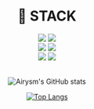 <div align="center">

  # 🧱     STACK
  <!--JAVA-->
  <img src="https://img.shields.io/badge/JAVA-3776AB?style=for-the-badge&logo=JAVA&logoColor=white"/>
  <!--SpringBoot-->
  <img src="https://img.shields.io/badge/SPRINGBOOT-6DB33F?style=flat-square&logo=SpringBoot&logoColor=white"/>
  <br/>
  <!--JPA-->
  <img src="https://img.shields.io/badge/JPA-003087?style=flat-square&logo=JPA&logoColor=white"/>
  <!--MySQL-->
  <img src="https://img.shields.io/badge/MySQL-4479A1?style=flat-square&logo=MySQL&logoColor=white"/>
  <br/>
  <!--GIT-->
  <img src="https://img.shields.io/badge/GIT-F05032?style=flat-square&logo=Git&logoColor=white"/>
  <!--AMAZON EC2-->
  <img src="https://img.shields.io/badge/Amazon EC2-FF9900?style=flat-square&logo=Amazon EC2&logoColor=white"/>
  
  <br/>
  <br/>
  
  ![Airysm's GitHub stats](https://github-readme-stats.vercel.app/api?username=Airysm&theme=jolly&show_icons=true)

  [![Top Langs](https://github-readme-stats.vercel.app/api/top-langs/?username=Airysm&layout=donut)](https://github.com/anuraghazra/github-readme-stats)
</div>

<!--
**Airysm/Airysm** is a ✨ _special_ ✨ repository because its `README.md` (this file) appears on your GitHub profile.

Here are some ideas to get you started:

- 🔭 I’m currently working on ...
- 🌱 I’m currently learning ...
- 👯 I’m looking to collaborate on ...
- 🤔 I’m looking for help with ...
- 💬 Ask me about ...
- 📫 How to reach me: ...
- 😄 Pronouns: ...
- ⚡ Fun fact: ...
-->
